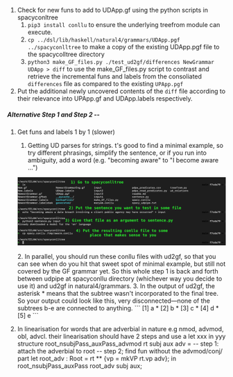 1. Check for new funs to add to UDApp.gf using the python scripts in spacyconltree
    1. `pip3 install conllu` to ensure the underlying treefrom module can execute.
    2. `cp ../dsl/lib/haskell/natural4/grammars/UDApp.pgf ../spacyconlltree` to make a copy of the existing UDApp.pgf file to the spacycolltree directory
    3. `python3 make_GF_files.py ./test_ud2gf/differences NewGrammar UDApp > diff` to use the make_GF_files.py script to contrast and retrieve the incremental funs and labels from the consoliated `differences` file as compared to the existing `UPApp.pgf`
2. Put the additional newly uncovered contents of the `diff` file according to their relevance into UPApp.gf and UDApp.labels respectively.

##### Alternative Step 1 and Step 2 --
1. Get funs and labels 1 by 1 (slower)
   1. Getting UD parses for strings. t's good to find a minimal example, so try different phrasings, simplify the sentence, or if you run into ambiguity, add a word (e.g. "becoming aware" to "I become aware …")
    <p align="center">
    <img src="https://github.com/smucclaw/sandbox/blob/default/regina/natural4/UDApp_screenshots/1_get_UD_parses_for_strings.png">
    </p>
   2. In parallel, you should run these conllu files with ud2gf, so that you can see when do you hit that sweet spot of minimal example, but still not covered by the GF grammar yet. So this whole step 1 is back and forth between udpipe at spacyconllu directory (whichever way you decide to use it) and ud2gf in natural4/grammars.
   3. In the output of ud2gf, the asterisk * means that the subtree wasn't incorporated to the final tree. So your output could look like this, very disconnected—none of the subtrees b-e are connected to anything.
        ```
                [1] a
                    * [2] b
                    * [3] c
                    * [4] d
                    * [5] e
        ```

2. In linearisation for words that are adverbial in nature e.g nmod, advmod, obl, advcl. their linearisation should have 2 steps and use a let xxx in yyy structure
   root_nsubjPass_auxPass_advmod rt subj aux adv =
   -- step 1: attach the adverbial to root
   -- step 2; find fun without the advmod/conj/ part
    let root_adv : Root = rt ** {vp = mkVP rt.vp adv};
    in root_nsubjPass_auxPass root_adv subj aux;